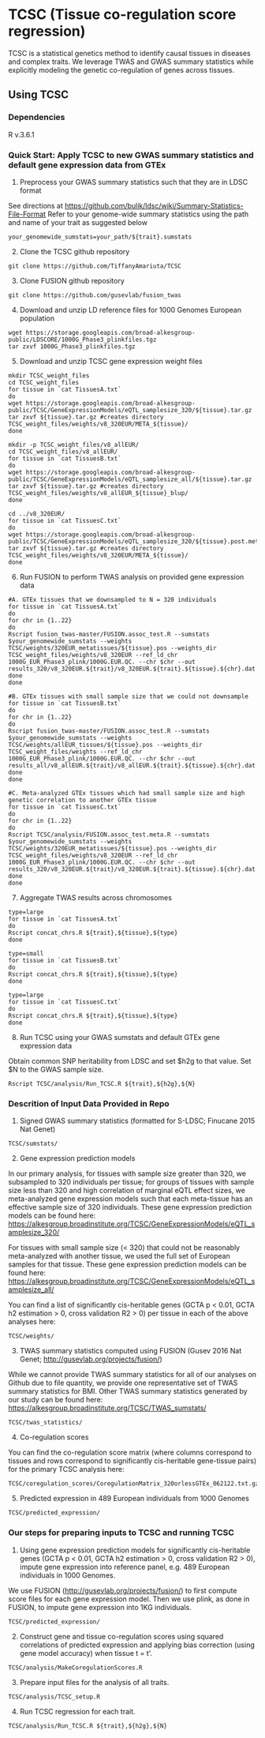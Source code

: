 # TCSC (Tissue co-regulation score regression)

TCSC is a statistical genetics method to identify causal tissues in diseases and complex traits. We leverage TWAS and GWAS summary statistics while explicitly modeling the genetic co-regulation of genes across tissues.

## Using TCSC

### Dependencies

R v.3.6.1

### Quick Start: Apply TCSC to new GWAS summary statistics and default gene expression data from GTEx
1. Preprocess your GWAS summary statistics such that they are in LDSC format

See directions at https://github.com/bulik/ldsc/wiki/Summary-Statistics-File-Format
Refer to your genome-wide summary statistics using the path and name of your trait as suggested below
```
your_genomewide_sumstats=your_path/${trait}.sumstats
```

2. Clone the TCSC github repository
```
git clone https://github.com/TiffanyAmariuta/TCSC
```

3. Clone FUSION github repository

```
git clone https://github.com/gusevlab/fusion_twas
```

4. Download and unzip LD reference files for 1000 Genomes European population
```
wget https://storage.googleapis.com/broad-alkesgroup-public/LDSCORE/1000G_Phase3_plinkfiles.tgz
tar zxvf 1000G_Phase3_plinkfiles.tgz
```

5. Download and unzip TCSC gene expression weight files
```
mkdir TCSC_weight_files
cd TCSC_weight_files
for tissue in `cat TissuesA.txt`
do
wget https://storage.googleapis.com/broad-alkesgroup-public/TCSC/GeneExpressionModels/eQTL_samplesize_320/${tissue}.tar.gz
tar zxvf ${tissue}.tar.gz #creates directory TCSC_weight_files/weights/v8_320EUR/META_${tissue}/
done

mkdir -p TCSC_weight_files/v8_allEUR/
cd TCSC_weight_files/v8_allEUR/
for tissue in `cat TissuesB.txt`
do
wget https://storage.googleapis.com/broad-alkesgroup-public/TCSC/GeneExpressionModels/eQTL_samplesize_all/${tissue}.tar.gz
tar zxvf ${tissue}.tar.gz #creates directory TCSC_weight_files/weights/v8_allEUR_${tissue}_blup/
done

cd ../v8_320EUR/
for tissue in `cat TissuesC.txt`
do
wget https://storage.googleapis.com/broad-alkesgroup-public/TCSC/GeneExpressionModels/eQTL_samplesize_320/${tissue}.post.meta.tar.gz
tar zxvf ${tissue}.tar.gz #creates directory TCSC_weight_files/weights/v8_320EUR/META_${tissue}/
done
```

6. Run FUSION to perform TWAS analysis on provided gene expression data

```
#A. GTEx tissues that we downsampled to N = 320 individuals 
for tissue in `cat TissuesA.txt`
do
for chr in {1..22}
do
Rscript fusion_twas-master/FUSION.assoc_test.R --sumstats $your_genomewide_sumstats --weights TCSC/weights/320EUR_metatissues/${tissue}.pos --weights_dir TCSC_weight_files/weights/v8_320EUR --ref_ld_chr 1000G_EUR_Phase3_plink/1000G.EUR.QC. --chr $chr --out results_320/v8_320EUR.${trait}/v8_320EUR.${trait}.${tissue}.${chr}.dat
done
done

#B. GTEx tissues with small sample size that we could not downsample
for tissue in `cat TissuesB.txt`
do
for chr in {1..22}
do
Rscript fusion_twas-master/FUSION.assoc_test.R --sumstats $your_genomewide_sumstats --weights TCSC/weights/allEUR_tissues/${tissue}.pos --weights_dir TCSC_weight_files/weights --ref_ld_chr 1000G_EUR_Phase3_plink/1000G.EUR.QC. --chr $chr --out results_all/v8_allEUR.${trait}/v8_allEUR.${trait}.${tissue}.${chr}.dat
done
done

#C. Meta-analyzed GTEx tissues which had small sample size and high genetic correlation to another GTEx tissue 
for tissue in `cat TissuesC.txt`
do
for chr in {1..22}
do
Rscript TCSC/analysis/FUSION.assoc_test.meta.R --sumstats $your_genomewide_sumstats --weights TCSC/weights/320EUR_metatissues/${tissue}.pos --weights_dir TCSC_weight_files/weights/v8_320EUR --ref_ld_chr 1000G_EUR_Phase3_plink/1000G.EUR.QC. --chr $chr --out results_320/v8_320EUR.${trait}/v8_320EUR.${trait}.${tissue}.${chr}.dat
done
done
```

7. Aggregate TWAS results across chromosomes

```
type=large
for tissue in `cat TissuesA.txt`
do
Rscript concat_chrs.R ${trait},${tissue},${type}
done

type=small
for tissue in `cat TissuesB.txt`
do
Rscript concat_chrs.R ${trait},${tissue},${type}
done

type=large
for tissue in `cat TissuesC.txt`
do
Rscript concat_chrs.R ${trait},${tissue},${type}
done

```

8. Run TCSC using your GWAS sumstats and default GTEx gene expression data 

Obtain common SNP heritability from LDSC and set $h2g to that value. Set $N to the GWAS sample size. 

```
Rscript TCSC/analysis/Run_TCSC.R ${trait},${h2g},${N}
```

### Descrition of Input Data Provided in Repo

1. Signed GWAS summary statistics (formatted for S-LDSC; Finucane 2015 Nat Genet)
```
TCSC/sumstats/
```

2. Gene expression prediction models

In our primary analysis, for tissues with sample size greater than 320, we subsampled to 320 individuals per tissue; for groups of tissues with sample size less than 320 and high correlation of marginal eQTL effect sizes, we meta-analyzed gene expression models such that each meta-tissue has an effective sample size of 320 individuals. These gene expression prediction models can be found here: https://alkesgroup.broadinstitute.org/TCSC/GeneExpressionModels/eQTL_samplesize_320/

For tissues with small sample size (< 320) that could not be reasonably meta-analyzed with another tissue, we used the full set of European samples for that tissue. These gene expression prediction models can be found here: https://alkesgroup.broadinstitute.org/TCSC/GeneExpressionModels/eQTL_samplesize_all/

You can find a list of significantly cis-heritable genes (GCTA p < 0.01, GCTA h2 estimation > 0, cross validation R2 > 0) per tissue in each of the above analyses here: 
```
TCSC/weights/
```

3. TWAS summary statistics computed using FUSION (Gusev 2016 Nat Genet; http://gusevlab.org/projects/fusion/)

While we cannot provide TWAS summary statistics for all of our analyses on Github due to file quantity, we provide one representative set of TWAS summary statistics for BMI. Other TWAS summary statistics generated by our study can be found here: https://alkesgroup.broadinstitute.org/TCSC/TWAS_sumstats/
```
TCSC/twas_statistics/
```

4. Co-regulation scores

You can find the co-regulation score matrix (where columns correspond to tissues and rows correspond to significantly cis-heritable gene-tissue pairs) for the primary TCSC analysis here: 
```
TCSC/coregulation_scores/CoregulationMatrix_320orlessGTEx_062122.txt.gz
```

5. Predicted expression in 489 European individuals from 1000 Genomes
```
TCSC/predicted_expression/
```

### Our steps for preparing inputs to TCSC and running TCSC

1. Using gene expression prediction models for significantly cis-heritable genes (GCTA p < 0.01, GCTA h2 estimation > 0, cross validation R2 > 0), impute gene expression into reference panel, e.g. 489 European individuals in 1000 Genomes. 

We use FUSION (http://gusevlab.org/projects/fusion/) to first compute score files for each gene expression model. Then we use plink, as done in FUSION, to impute gene expression into 1KG individuals.
```
TCSC/predicted_expression/
```

2. Construct gene and tissue co-regulation scores using squared correlations of predicted expression and applying bias correction (using gene model accuracy) when tissue t = t'. 

```
TCSC/analysis/MakeCoregulationScores.R
```

3. Prepare input files for the analysis of all traits. 
```
TCSC/analysis/TCSC_setup.R
```

4. Run TCSC regression for each trait. 
```
TCSC/analysis/Run_TCSC.R ${trait},${h2g},${N}
```


